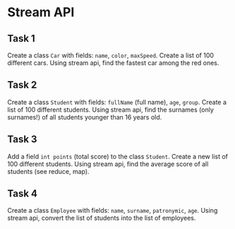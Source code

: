 # Stream API

## Task 1

Create a class `Car` with fields: `name`, `color`, `maxSpeed`.
Create a list of 100 different cars.
Using stream api, find the fastest car among the red ones.

## Task 2

Create a class `Student` with fields: `fullName` (full name), `age`, `group`.
Create a list of 100 different students.
Using stream api, find the surnames (only surnames!) of all students younger than 16 years old.

## Task 3

Add a field `int points` (total score) to the class `Student`.
Create a new list of 100 different students.
Using stream api, find the average score of all students (see reduce, map).

## Task 4

Create a class `Employee` with fields: `name`, `surname`, `patronymic`, `age`.
Using stream api, convert the list of students into the list of employees.
